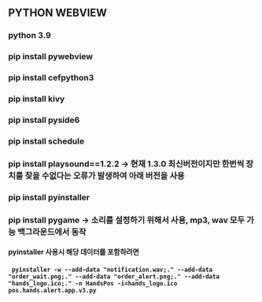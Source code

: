## PYTHON WEBVIEW

### python 3.9

### pip install pywebview
### pip install cefpython3
### pip install kivy
### pip install pyside6
### pip install schedule
### pip install playsound==1.2.2  -> 현재 1.3.0 최신버전이지만 한번씩 장치를 찾을 수없다는 오류가 발생하여 아래 버전을 사용
### pip install pyinstaller
### pip install pygame -> 소리를 설정하기 위해서 사용, mp3, wav 모두 가능 백그라운드에서 동작

#### pyinstaller 사용시 해당 데이터를 포함하려면
#### ` pyinstaller -w --add-data "notification.wav;." --add-data "order_wait.png;." --add-data "order_alert.png;." --add-data "hands_logo.ico;." -n HandsPos -i=hands_logo.ico  pos.hands.alert.app.v3.py`